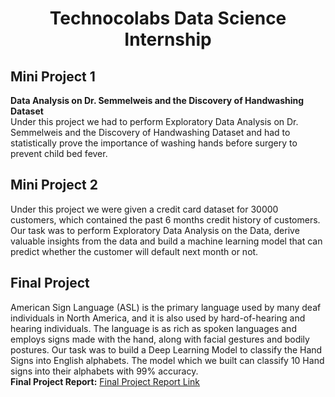 <div align="center">
  
# Technocolabs Data Science Internship
</div>

## Mini Project 1
<b>Data Analysis on Dr. Semmelweis and the Discovery of Handwashing Dataset</b><br>
Under this project we had to perform Exploratory Data Analysis on Dr. Semmelweis and the Discovery of Handwashing Dataset and had to statistically prove the importance of washing hands before surgery to prevent child bed fever.

## Mini Project 2
Under this project we were given a credit card dataset for 30000 customers, which contained the past 6 months credit history of customers. Our task was to perform Exploratory Data Analysis on the Data, derive valuable insights from the data and build a machine learning model that can predict whether the customer will default next month or not.<br>

## Final Project
American Sign Language (ASL) is the primary language used by many deaf individuals in North America, and it is also used by hard-of-hearing and hearing individuals. The language is as rich as spoken languages and employs signs made with the hand, along with facial gestures and bodily postures. Our task was to build a Deep Learning Model to classify the Hand Signs into English alphabets. The model which we built can classify 10 Hand signs into their alphabets with 99% accuracy.<br>
<b>Final Project Report:</b> [Final Project Report Link](https://github.com/venugopalkadamba/Technocolabs-Data-Science-Internship/blob/master/FINAL%20PROJECT%20REPORT.pdf)


